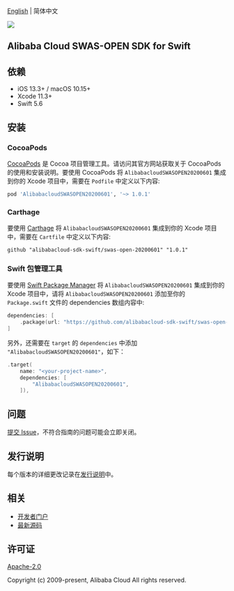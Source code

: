 [English](README.md) | 简体中文

![](https://aliyunsdk-pages.alicdn.com/icons/AlibabaCloud.svg)

## Alibaba Cloud SWAS-OPEN SDK for Swift

## 依赖

- iOS 13.3+ / macOS 10.15+
- Xcode 11.3+
- Swift 5.6

## 安装

### CocoaPods

[CocoaPods](https://cocoapods.org) 是 Cocoa 项目管理工具。请访问其官方网站获取关于 CocoaPods 的使用和安装说明。要使用 CocoaPods 将 `AlibabacloudSWASOPEN20200601` 集成到你的 Xcode 项目中，需要在 `Podfile` 中定义以下内容:

```ruby
pod 'AlibabacloudSWASOPEN20200601', '~> 1.0.1'
```

### Carthage

要使用 [Carthage](https://github.com/Carthage/Carthage) 将 `AlibabacloudSWASOPEN20200601` 集成到你的 Xcode 项目中，需要在 `Cartfile` 中定义以下内容:

```ogdl
github "alibabacloud-sdk-swift/swas-open-20200601" "1.0.1"
```

### Swift 包管理工具

要使用 [Swift Package Manager](https://swift.org/package-manager/) 将 `AlibabacloudSWASOPEN20200601` 集成到你的 Xcode 项目中，请将 `AlibabacloudSWASOPEN20200601` 添加至你的 `Package.swift` 文件的 dependencies 数组内容中:

```swift
dependencies: [
    .package(url: "https://github.com/alibabacloud-sdk-swift/swas-open-20200601.git", from: "1.0.1")
]
```

另外，还需要在 `target` 的 `dependencies` 中添加 `"AlibabacloudSWASOPEN20200601"`，如下：

```swift
.target(
    name: "<your-project-name>",
    dependencies: [
        "AlibabacloudSWASOPEN20200601",
    ]),
```

## 问题

[提交 Issue](https://github.com/alibabacloud-sdk-swift/swas-open-20200601/issues/new)，不符合指南的问题可能会立即关闭。

## 发行说明

每个版本的详细更改记录在[发行说明](./ChangeLog.txt)中。

## 相关

* [开发者门户](https://next.api.aliyun.com/home)
* [最新源码](https://github.com/alibabacloud-sdk-swift/swas-open-20200601)

## 许可证

[Apache-2.0](http://www.apache.org/licenses/LICENSE-2.0)

Copyright (c) 2009-present, Alibaba Cloud All rights reserved.
